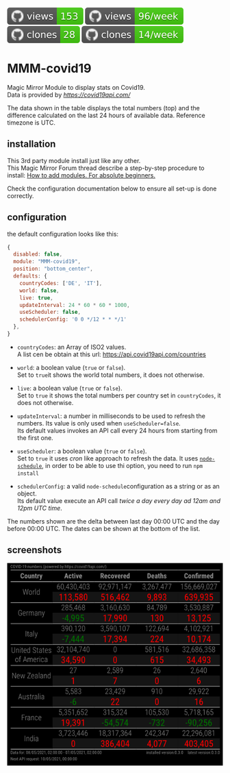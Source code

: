 ![views](https://raw.githubusercontent.com/0m4r/traffic-badges/traffic/traffic-MMM-covid19/views.svg)
![views per week](https://raw.githubusercontent.com/0m4r/traffic-badges/traffic/traffic-MMM-covid19/views_per_week.svg)
![clones](https://raw.githubusercontent.com/0m4r/traffic-badges/traffic/traffic-MMM-covid19/clones.svg)
![clones per week](https://raw.githubusercontent.com/0m4r/traffic-badges/traffic/traffic-MMM-covid19/clones_per_week.svg)

# MMM-covid19
Magic Mirror Module to display stats on Covid19.  
Data is provided by _https://covid19api.com/_

The data shown in the table displays the total numbers (top) and the difference calculated on the last 24 hours of available data. Reference timezone is UTC.

## installation
This 3rd party module install just like any other.  
This Magic Mirror Forum thread describe a step-by-step procedure to install: [How to add modules. For absolute beginners.](https://forum.magicmirror.builders/topic/4231/how-to-add-modules-for-absolute-beginners?_=1622723520331)

Check the configuration documentation below to ensure all set-up is done correctly.


## configuration
the default configuration looks like this:
```js
{
  disabled: false,
  module: "MMM-covid19",
  position: "bottom_center",
  defaults: {
    countryCodes: ['DE', 'IT'],
    world: false,
    live: true,
    updateInterval: 24 * 60 * 60 * 1000,
    useScheduler: false,
    schedulerConfig: '0 0 */12 * * */1'
  },
}
```

- `countryCodes`: an Array of ISO2 values.  
A list cen be obtain at this url: https://api.covid19api.com/countries

- `world`: a boolean value (`true` or `false`).  
Set to `true`it shows the world total numbers, it does not otherwise.

- `live`: a boolean value (`true` or `false`).  
Set to `true` it shows the total numbers per country set in `countryCodes`, it does not otherwise.

- `updateInterval`: a number in milliseconds to be used to refresh the numbers. Its value is only used when `useScheduler=false`.  
Its default values invokes an API call every 24 hours from starting from the first one.

- `useScheduler`: a boolean value (`true` or `false`).  
Set to `true` it uses _cron_ like approach to refresh the data. It uses [`node-schedule`](https://github.com/node-schedule/node-schedule), in order to be able to use thi option, you need to run `npm install`

- `schedulerConfig`: a valid `node-schedule`configuration as a string or as an object.  
Its default value execute an API call _twice a day every day ad 12am and 12pm UTC time_.
  
  
The numbers shown are the delta between last day 00:00 UTC and the day before 00:00 UTC. The dates can be shown at the bottom of the list.

## screenshots
![MMM-covid19](docs/MMM-covid19.png)

